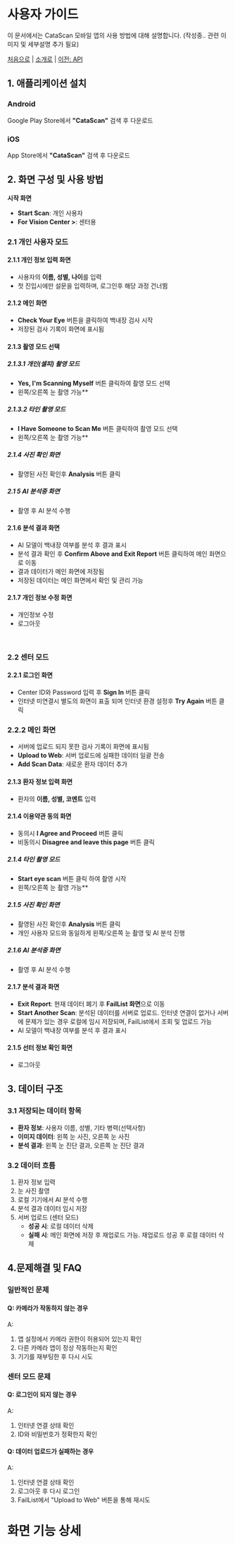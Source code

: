 # 사용자 가이드

이 문서에서는 CataScan 모바일 앱의 사용 방법에 대해 설명합니다.
(작성중.. 관련 이미지 및 세부설명 추가 필요)

[처음으로](../overview.md) | 
[소개로](00_introduction.md) | 
[이전: API](03_api.md) 

## 1. 애플리케이션 설치

### Android  
Google Play Store에서 **"CataScan"** 검색 후 다운로드  

### iOS  
App Store에서 **"CataScan"** 검색 후 다운로드  

## 2. 화면 구성 및 사용 방법
**시작 화면**
 - **Start Scan**: 개인 사용자
 - **For Vision Center >**: 센터용
### 2.1 개인 사용자 모드
#### 2.1.1 개인 정보 입력 화면
 - 사용자의 **이름, 성별, 나이**를 입력
 - 첫 진입시에만 설문을 입력하며, 로그인후 해당 과정 건너뜀 
#### 2.1.2 메인 화면
 - **Check Your Eye** 버튼을 클릭하여 백내장 검사 시작
 - 저장된 검사 기록이 화면에 표시됨
#### 2.1.3 촬영 모드 선택
##### 2.1.3.1 개인(셀피) 촬영 모드
 - **Yes, I'm Scanning Myself** 버튼 클릭하여 촬영 모드 선택
 - 왼쪽/오른쪽 눈 촬영 가능**  
##### 2.1.3.2 타인 촬영 모드
 - **I Have Someone to Scan Me** 버튼 클릭하여 촬영 모드 선택
 - 왼쪽/오른쪽 눈 촬영 가능**
##### 2.1.4 사진 확인 화면
 - 촬영된 사진 확인후 **Analysis** 버튼 클릭
##### 2.1 5 AI 분석중 화면
 - 촬영 후 AI 분석 수행
#### 2.1.6 분석 결과 화면
 - AI 모델이 백내장 여부를 분석 후 결과 표시  
 - 분석 결과 확인 후 **Confirm Above and Exit Report** 버튼 클릭하여 메인 화면으로 이동
 - 결과 데이터가 메인 화면에 저장됨
 - 저장된 데이터는 메인 화면에서 확인 및 관리 가능
#### 2.1.7 개인 정보 수정 화면
 - 개인정보 수정
 - 로그아웃
<br>

### 2.2 센터 모드
#### 2.2.1 로그인 화면
 - Center ID와 Password 입력 후 **Sign In** 버튼 클릭
 - 인터넷 미연결시 별도의 화면이 표출 되며 인터넷 환경 설정후 **Try Again** 버튼 클릭
### 2.2.2 메인 화면
 - 서버에 업로드 되지 못한 검사 기록이 화면에 표시됨
 - **Upload to Web**: 서버 업로드에 실패한 데이터 일괄 전송  
 - **Add Scan Data**: 새로운 환자 데이터 추가  
#### 2.1.3 환자 정보 입력 화면
 - 환자의 **이름, 성별, 코멘트** 입력
#### 2.1.4 이용약관 동의 화면
 - 동의시 **I Agree and Proceed** 버튼 클릭
 - 비동의시 **Disagree and leave this page** 버튼 클릭
##### 2.1.4 타인 촬영 모드
 - **Start eye scan** 버튼 클릭 하여 촬영 시작
 - 왼쪽/오른쪽 눈 촬영 가능**
##### 2.1.5 사진 확인 화면
 - 촬영된 사진 확인후 **Analysis** 버튼 클릭
 - 개인 사용자 모드와 동일하게 왼쪽/오른쪽 눈 촬영 및 AI 분석 진행
##### 2.1.6 AI 분석중 화면
 - 촬영 후 AI 분석 수행
#### 2.1.7 분석 결과 화면
 - **Exit Report**: 현재 데이터 폐기 후 **FailList 화면**으로 이동
 - **Start Another Scan**: 분석된 데이터를 서버로 업로드. 인터넷 연결이 없거나 서버에 문제가 있는 경우 로컬에 임시 저장되며, FailList에서 조회 및 업로드 가능
 - AI 모델이 백내장 여부를 분석 후 결과 표시  
#### 2.1.5 선터 정보 확인 화면
 - 로그아웃


## 3. 데이터 구조

### 3.1 저장되는 데이터 항목
- **환자 정보**: 사용자 이름, 성별, 기타 병력(선택사항)  
- **이미지 데이터**: 왼쪽 눈 사진, 오른쪽 눈 사진  
- **분석 결과**: 왼쪽 눈 진단 결과, 오른쪽 눈 진단 결과  

### 3.2 데이터 흐름
1. 환자 정보 입력  
2. 눈 사진 촬영  
3. 로컬 기기에서 AI 분석 수행  
4. 분석 결과 데이터 임시 저장  
5. 서버 업로드 (센터 모드)  
   - **성공 시**: 로컬 데이터 삭제  
   - **실패 시**: 메인 화면에 저장 후 재업로드 가능. 재업로드 성공 후 로컬 데이터 삭제

## 4.문제해결 및 FAQ

### 일반적인 문제

#### Q: 카메라가 작동하지 않는 경우
A:
1. 앱 설정에서 카메라 권한이 허용되어 있는지 확인
2. 다른 카메라 앱이 정상 작동하는지 확인
3. 기기를 재부팅한 후 다시 시도

### 센터 모드 문제

#### Q: 로그인이 되지 않는 경우
A:
1. 인터넷 연결 상태 확인
2. ID와 비밀번호가 정확한지 확인

#### Q: 데이터 업로드가 실패하는 경우
A:
1. 인터넷 연결 상태 확인
2. 로그아웃 후 다시 로그인
3. FailList에서 "Upload to Web" 버튼을 통해 재시도


# 화면 기능 상세
